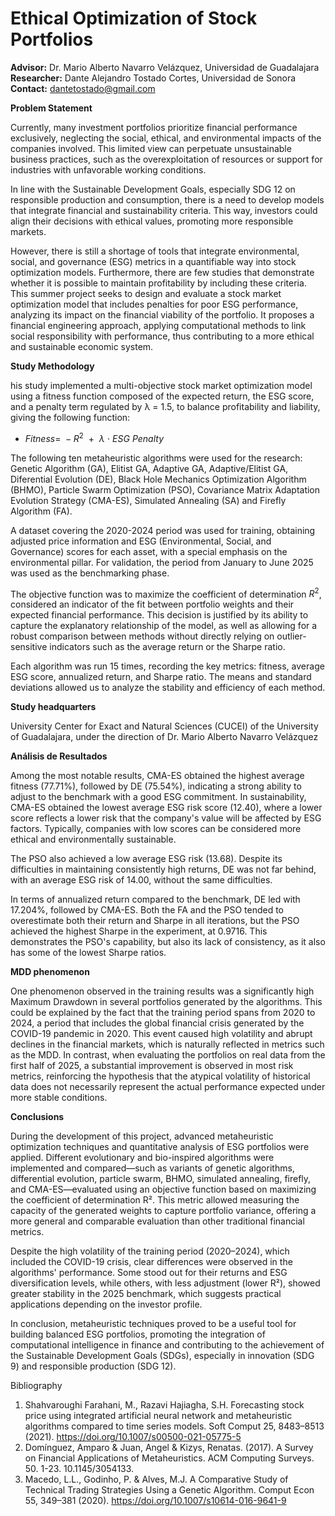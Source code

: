 # Ethical Optimization of Stock Portfolios

**Advisor:** Dr. Mario Alberto Navarro Velázquez, Universidad de Guadalajara  
**Researcher:** Dante Alejandro Tostado Cortes, Universidad de Sonora  
**Contact:** dantetostado@gmail.com

**Problem Statement**

Currently, many investment portfolios prioritize financial performance exclusively, neglecting the social, ethical, and environmental impacts of the companies involved. This limited view can perpetuate unsustainable business practices, such as the overexploitation of resources or support for industries with unfavorable working conditions.

In line with the Sustainable Development Goals, especially SDG 12 on responsible production and consumption, there is a need to develop models that integrate financial and sustainability criteria. This way, investors could align their decisions with ethical values, promoting more responsible markets.

However, there is still a shortage of tools that integrate environmental, social, and governance (ESG) metrics in a quantifiable way into stock optimization models. Furthermore, there are few studies that demonstrate whether it is possible to maintain profitability by including these criteria. This summer project seeks to design and evaluate a stock market optimization model that includes penalties for poor ESG performance, analyzing its impact on the financial viability of the portfolio. It proposes a financial engineering approach, applying computational methods to link social responsibility with performance, thus contributing to a more ethical and sustainable economic system.

**Study Methodology**

his study implemented a multi-objective stock market optimization model using a fitness function composed of the expected return, the ESG score, and a penalty term regulated by λ = 1.5, to balance profitability and liability, giving the following function:

-   $Fitness = \  - R^{2}\ \  + \ \ \lambda\  \cdot \ ESG\ Penalty$

The following ten metaheuristic algorithms were used for the research:
Genetic Algorithm (GA), Elitist GA, Adaptive GA, Adaptive/Elitist GA,
Diferential Evolution (DE), Black Hole Mechanics Optimization Algorithm
(BHMO), Particle Swarm Optimization (PSO), Covariance Matrix Adaptation
Evolution Strategy (CMA-ES), Simulated Annealing (SA) and Firefly
Algorithm (FA).

A dataset covering the 2020-2024 period was used for training, obtaining adjusted price information and ESG (Environmental, Social, and Governance) scores for each asset, with a special emphasis on the environmental pillar. For validation, the period from January to June 2025 was used as the benchmarking phase.

The objective function was to maximize the coefficient of determination 
$R^{2}$, considered an indicator of the fit between portfolio weights and their expected financial performance. This decision is justified by its ability to capture the explanatory relationship of the model, as well as allowing for a robust comparison between methods without directly relying on outlier-sensitive indicators such as the average return or the Sharpe ratio.

Each algorithm was run 15 times, recording the key metrics: fitness, average ESG score, annualized return, and Sharpe ratio. The means and standard deviations allowed us to analyze the stability and efficiency of each method.

**Study headquarters**

University Center for Exact and Natural Sciences (CUCEI) of the University of Guadalajara, under the direction of Dr. Mario Alberto Navarro Velázquez

**Análisis de Resultados**

Among the most notable results, CMA-ES obtained the highest average fitness (77.71%), followed by DE (75.54%), indicating a strong ability to adjust to the benchmark with a good ESG commitment. In sustainability, CMA-ES obtained the lowest average ESG risk score (12.40), where a lower score reflects a lower risk that the company's value will be affected by ESG factors. Typically, companies with low scores can be considered more ethical and environmentally sustainable.

The PSO also achieved a low average ESG risk (13.68). Despite its difficulties in maintaining consistently high returns, DE was not far behind, with an average ESG risk of 14.00, without the same difficulties.

In terms of annualized return compared to the benchmark, DE led with 17.204%, followed by CMA-ES. Both the FA and the PSO tended to overestimate both their return and Sharpe in all iterations, but the PSO achieved the highest Sharpe in the experiment, at 0.9716. This demonstrates the PSO's capability, but also its lack of consistency, as it also has some of the lowest Sharpe ratios.

**MDD phenomenon**

One phenomenon observed in the training results was a significantly high Maximum Drawdown in several portfolios generated by the algorithms. This could be explained by the fact that the training period spans from 2020 to 2024, a period that includes the global financial crisis generated by the COVID-19 pandemic in 2020. This event caused high volatility and abrupt declines in the financial markets, which is naturally reflected in metrics such as the MDD. In contrast, when evaluating the portfolios on real data from the first half of 2025, a substantial improvement is observed in most risk metrics, reinforcing the hypothesis that the atypical volatility of historical data does not necessarily represent the actual performance expected under more stable conditions.

**Conclusions**

During the development of this project, advanced metaheuristic optimization techniques and quantitative analysis of ESG portfolios were applied. Different evolutionary and bio-inspired algorithms were implemented and compared—such as variants of genetic algorithms, differential evolution, particle swarm, BHMO, simulated annealing, firefly, and CMA-ES—evaluated using an objective function based on maximizing the coefficient of determination R². This metric allowed measuring the capacity of the generated weights to capture portfolio variance, offering a more general and comparable evaluation than other traditional financial metrics.

Despite the high volatility of the training period (2020–2024), which included the COVID-19 crisis, clear differences were observed in the algorithms' performance. Some stood out for their returns and ESG diversification levels, while others, with less adjustment (lower R²), showed greater stability in the 2025 benchmark, which suggests practical applications depending on the investor profile.

In conclusion, metaheuristic techniques proved to be a useful tool for building balanced ESG portfolios, promoting the integration of computational intelligence in finance and contributing to the achievement of the Sustainable Development Goals (SDGs), especially in innovation (SDG 9) and responsible production (SDG 12).


Bibliography
1. Shahvaroughi Farahani, M., Razavi Hajiagha, S.H. Forecasting stock price using integrated artificial neural network and metaheuristic algorithms compared to time series models. Soft Comput 25, 8483–8513 (2021). https://doi.org/10.1007/s00500-021-05775-5
2. Domínguez, Amparo & Juan, Angel & Kizys, Renatas. (2017). A Survey on Financial Applications of Metaheuristics. ACM Computing Surveys. 50. 1-23. 10.1145/3054133.
3. Macedo, L.L., Godinho, P. & Alves, M.J. A Comparative Study of Technical Trading Strategies Using a Genetic Algorithm. Comput Econ 55, 349–381 (2020). https://doi.org/10.1007/s10614-016-9641-9
